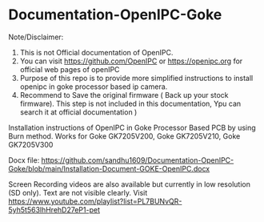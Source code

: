 # Documentation-OpenIPC-Goke
Note/Disclaimer: 
1) This is not Official documentation of OpenIPC.
2) You can visit https://github.com/OpenIPC or https://openipc.org for official web pages of openIPC
3) Purpose of this repo is to provide more simplified instructions to install openipc in goke processor based ip camera.
4) Recommend to Save the original firmware ( Back up your stock firmware). This step is not included in this documentation, Ypu can search it at official documentation ) 
   

Installation instructions of OpenIPC in Goke Processor Based PCB by using Burn method. 
Works for Goke GK7205V200, Goke GK7205V210, Goke GK7205V300

Docx file: https://github.com/sandhu1609/Documentation-OpenIPC-Goke/blob/main/Installation-Document-GOKE-OpenIPC.docx

Screen Recording videos are also available but currently in low resolution (SD only). 
Text are not visible clearly. 
Visit https://www.youtube.com/playlist?list=PL7BUNvQR-5yh5t563lhHrehD27eP1-pet
